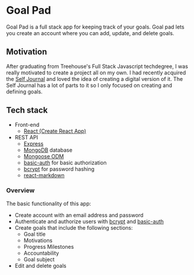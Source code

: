 # Goal Pad

Goal Pad is a full stack app for keeping track of your goals. Goal pad lets you create an account where you can add, update, and delete goals.

## Motivation

After graduating from Treehouse's Full Stack Javascript techdegree, I was really motivated to create a project all on my own. I had recently acquired the [Self Journal](https://bestself.co/products/self-journal) and loved the idea of creating a digital version of it. The Self Journal has a lot of parts to it so I only focused on creating and defining goals.

## Tech stack

- Front-end
  - [React (Create React App)](https://create-react-app.dev/docs/getting-started)
- REST API
  - [Express](https://expressjs.com/)
  - [MongoDB](https://www.mongodb.com/atlas/database) database
  - [Mongoose ODM](https://mongoosejs.com/)
  - [basic-auth](https://www.npmjs.com/package/basic-auth) for basic authorization
  - [bcrypt](https://www.npmjs.com/package/bcrypt) for password hashing
  - [react-markdown](https://www.npmjs.com/package/react-markdown)


### Overview

The basic functionality of this app:

- Create account with an email address and password
- Authenticate and authorize users with [bcrypt](https://www.npmjs.com/package/bcrypt) and [basic-auth](https://www.npmjs.com/package/basic-auth)
- Create goals that include the following sections:
  - Goal title
  - Motivations
  - Progress Milestones
  - Accountability
  - Goal subject
- Edit and delete goals

